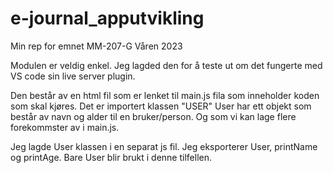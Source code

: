 # e-journal_apputvikling
Min rep for emnet MM-207-G Våren 2023

Modulen er veldig enkel. Jeg lagded den for å teste ut om det fungerte med VS code sin live server plugin.

Den består av en html fil som er lenket til main.js fila som inneholder koden som skal kjøres. Det er importert klassen "USER"
User har ett objekt som består av navn og alder til en bruker/person. Og som vi kan lage flere forekommster av i main.js.

Jeg lagde User klassen i en separat js fil. Jeg eksporterer User, printName og printAge. Bare User blir brukt i denne tilfellen. 

